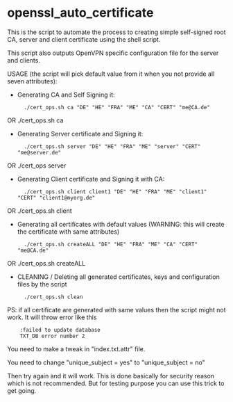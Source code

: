 openssl_auto_certificate
========================

This is the script to automate the process to creating simple self-signed root CA, server
and client certificate using the shell script.

This script also outputs OpenVPN specific configuration file for the server and clients.

USAGE (the script will pick default value from it when you not provide all seven attributes):

* Generating CA and Self Signing it:

        ./cert_ops.sh ca "DE" "HE" "FRA" "ME" "CA" "CERT" "me@CA.de"
 OR
        ./cert_ops.sh ca

* Generating Server certificate and Signing it:

        ./cert_ops.sh server "DE" "HE" "FRA" "ME" "server" "CERT" "me@server.de"
 OR
        ./cert_ops server

* Generating Client certificate and Signing it with CA:

        ./cert_ops.sh client client1 "DE" "HE" "FRA" "ME" "client1" "CERT" "client1@myorg.de"
 OR
        ./cert_ops.sh client

* Generating all certificates with default values (WARNING: this will create the certificate with same attributes)

        ./cert_ops.sh createALL "DE" "HE" "FRA" "ME" "CA" "CERT" "me@CA.de"
 OR
        ./cert_ops.sh createALL

* CLEANING / Deleting all generated certificates, keys and configuration files by the script

        ./cert_ops.sh clean

PS: if all certificate are generated with same values then the script might not work. It will throw error like this

        :failed to update database
        TXT_DB error number 2

You need to make a tweak in "index.txt.attr" file.

You need to change "unique_subject = yes" to "unique_subject = no"

Then try again and it will work. This is done basically for security reason which is not recommended. But for testing
purpose you can use this trick to get going.
